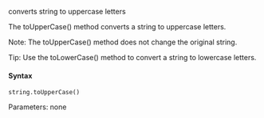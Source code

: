 converts string to uppercase letters

The toUpperCase() method converts a string to uppercase letters.

Note: The toUpperCase() method does not change the original string.

Tip: Use the toLowerCase() method to convert a string to lowercase letters.

#### Syntax

`string.toUpperCase()`

Parameters: none
